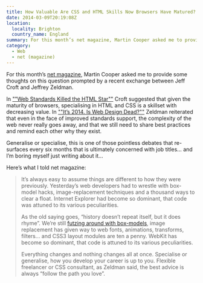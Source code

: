 ```yaml
---
title: How Valuable Are CSS and HTML Skills Now Browsers Have Matured?
date: 2014-03-09T20:19:08Z
location:
  locality: Brighton
  country_name: England
summary: For this month’s net magazine, Martin Cooper asked me to provide some thoughts on this question prompted by a recent exchange between Jeff Croft and Jeffrey Zeldman.
category:
  - Web
  - net (magazine)
---
```

For this month’s [net magazine][1], Martin Cooper asked me to provide some thoughts on this question prompted by a recent exchange between Jeff Croft and Jeffrey Zeldman.

In [""Web Standards Killed the HTML Star""][2] Croft suggested that given the maturity of browsers, specialising in HTML and CSS is a skillset with decreasing value. In [""It’s 2014. Is Web Design Dead?""][3] Zeldman reiterated that even in the face of improved standards support, the complexity of the web never really goes away, and that we still need to share best practices and remind each other why they exist.

Generalise or specialise, this is one of those pointless debates that re-surfaces every six months that is ultimately concerned with job titles… and I’m boring myself just writing about it…

Here’s what I told net magazine:

> It’s always easy to assume things are different to how they were previously. Yesterday’s web developers had to wrestle with box-model hacks, image-replacement techniques and a thousand ways to clear a float. Internet Explorer had become so dominant, that code was attuned to its various peculiarities.
>
> As the old saying goes, “history doesn’t repeat itself, but it does rhyme”. We’re still [futzing around with box-models][4], image replacement has given way to web fonts, animations, transforms, filters… and CSS3 layout modules are ten a penny. WebKit has become so dominant, that code is attuned to its various peculiarities.
>
> Everything changes and nothing changes all at once. Specialise or generalise, how you develop your career is up to you. Flexible freelancer or CSS consultant, as Zeldman said, the best advice is always “follow the path you love”.

[1]: http://www.creativebloq.com/net-magazine
[2]: http://jeffcroft.com/blog/2014/jan/03/web-standards-killed-the-html-star/
[3]: http://www.zeldman.com/2014/01/06/its-2014-is-web-design-dead/
[4]: http://www.paulirish.com/2012/box-sizing-border-box-ftw/
